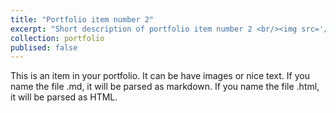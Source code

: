 ```yaml
---
title: "Portfolio item number 2"
excerpt: "Short description of portfolio item number 2 <br/><img src='/images/500x300.png'>"
collection: portfolio
publised: false
---
```


This is an item in your portfolio. It can be have images or nice text. If you name the file .md, it will be parsed as markdown. If you name the file .html, it will be parsed as HTML. 
